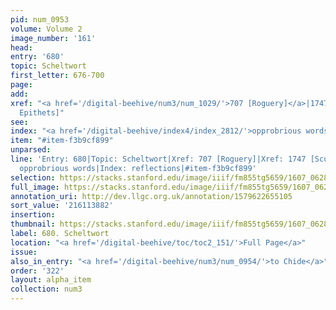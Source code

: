 ```yaml
---
pid: num_0953
volume: Volume 2
image_number: '161'
head:
entry: '680'
topic: Scheltwort
first_letter: 676-700
page:
add:
xref: "<a href='/digital-beehive/num3/num_1029/'>707 [Roguery]</a>|1747 [Scurrilous
  Epithets]"
see:
index: "<a href='/digital-beehive/index4/index_2812/'>opprobrious words</a>|<a href='/digital-beehive/index4/index_3331/'>reflections</a>"
item: "#item-f3b9cf899"
unparsed:
line: 'Entry: 680|Topic: Scheltwort|Xref: 707 [Roguery]|Xref: 1747 [Scurrilous Epithets]|Index:
  opprobrious words|Index: reflections|#item-f3b9cf899'
selection: https://stacks.stanford.edu/image/iiif/fm855tg5659/1607_0628/390,3882,2884,723/full/0/default.jpg
full_image: https://stacks.stanford.edu/image/iiif/fm855tg5659/1607_0628/full/full/0/default.jpg
annotation_uri: http://dev.llgc.org.uk/annotation/1579622655105
sort_value: '216113882'
insertion:
thumbnail: https://stacks.stanford.edu/image/iiif/fm855tg5659/1607_0628/390,3882,600,180/250,/0/default.jpg
label: 680. Scheltwort
location: "<a href='/digital-beehive/toc/toc2_151/'>Full Page</a>"
issue:
also_in_entry: "<a href='/digital-beehive/num3/num_0954/'>to Chide</a>"
order: '322'
layout: alpha_item
collection: num3
---
```

